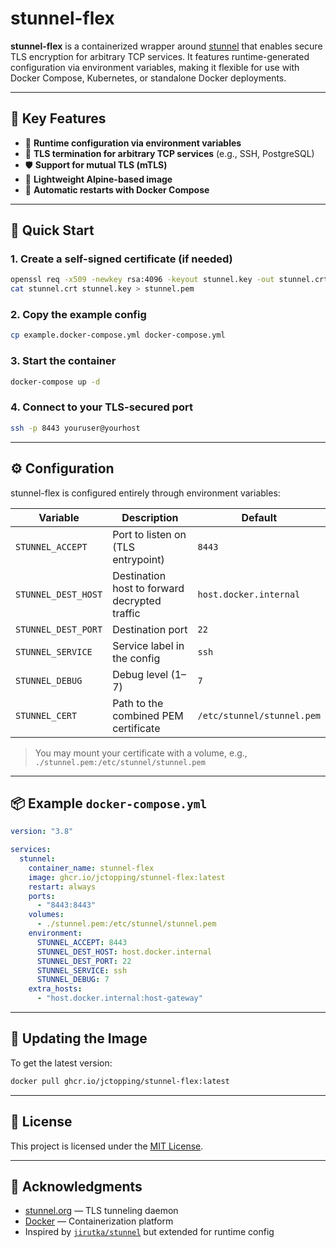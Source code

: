 # stunnel-flex

**stunnel-flex** is a containerized wrapper around [stunnel](https://www.stunnel.org/) that enables secure TLS encryption for arbitrary TCP services. It features runtime-generated configuration via environment variables, making it flexible for use with Docker Compose, Kubernetes, or standalone Docker deployments.

---

## 🔐 Key Features

- 🔧 **Runtime configuration via environment variables**
- 🧩 **TLS termination for arbitrary TCP services** (e.g., SSH, PostgreSQL)
- 🛡️ **Support for mutual TLS (mTLS)**
- 🐳 **Lightweight Alpine-based image**
- 🔁 **Automatic restarts with Docker Compose**

---

## 🚀 Quick Start

### 1. Create a self-signed certificate (if needed)

```bash
openssl req -x509 -newkey rsa:4096 -keyout stunnel.key -out stunnel.crt -days 365 -nodes
cat stunnel.crt stunnel.key > stunnel.pem
````

### 2. Copy the example config

```bash
cp example.docker-compose.yml docker-compose.yml
```

### 3. Start the container

```bash
docker-compose up -d
```

### 4. Connect to your TLS-secured port

```bash
ssh -p 8443 youruser@yourhost
```

---

## ⚙️ Configuration

stunnel-flex is configured entirely through environment variables:

| Variable            | Description                                   | Default                    |
| ------------------- | --------------------------------------------- | -------------------------- |
| `STUNNEL_ACCEPT`    | Port to listen on (TLS entrypoint)            | `8443`                     |
| `STUNNEL_DEST_HOST` | Destination host to forward decrypted traffic | `host.docker.internal`     |
| `STUNNEL_DEST_PORT` | Destination port                              | `22`                       |
| `STUNNEL_SERVICE`   | Service label in the config                   | `ssh`                      |
| `STUNNEL_DEBUG`     | Debug level (1–7)                             | `7`                        |
| `STUNNEL_CERT`      | Path to the combined PEM certificate          | `/etc/stunnel/stunnel.pem` |

> You may mount your certificate with a volume, e.g., `./stunnel.pem:/etc/stunnel/stunnel.pem`

---

## 📦 Example `docker-compose.yml`

```yaml
version: "3.8"

services:
  stunnel:
    container_name: stunnel-flex
    image: ghcr.io/jctopping/stunnel-flex:latest
    restart: always
    ports:
      - "8443:8443"
    volumes:
      - ./stunnel.pem:/etc/stunnel/stunnel.pem
    environment:
      STUNNEL_ACCEPT: 8443
      STUNNEL_DEST_HOST: host.docker.internal
      STUNNEL_DEST_PORT: 22
      STUNNEL_SERVICE: ssh
      STUNNEL_DEBUG: 7
    extra_hosts:
      - "host.docker.internal:host-gateway"
```

---

## 🔄 Updating the Image

To get the latest version:

```bash
docker pull ghcr.io/jctopping/stunnel-flex:latest
```

---

## 📄 License

This project is licensed under the [MIT License](LICENSE).

---

## 🤝 Acknowledgments

* [stunnel.org](https://www.stunnel.org/) — TLS tunneling daemon
* [Docker](https://www.docker.com/) — Containerization platform
* Inspired by [`jirutka/stunnel`](https://github.com/jirutka/stunnel) but extended for runtime config